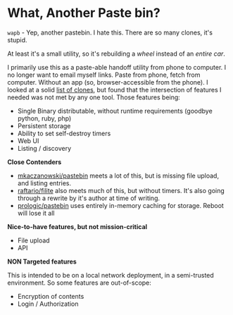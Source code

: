 What, Another Paste bin?
========================

`wapb` - Yep, another pastebin. I hate this. There are so many clones, it's stupid.


At least it's a small utility, so it's rebuilding a _wheel_ instead of an _entire car_.


I primarily use this as a paste-able handoff utility from phone to computer. I no longer want to email myself links. Paste from phone, fetch from computer. Without an app (so, browser-accessible from the phone). I looked at a solid [list of clones](https://github.com/awesome-selfhosted/awesome-selfhosted#pastebins), but found that the intersection of features I needed was not met by any one tool. Those features being:


- Single Binary distributable, without runtime requirements (goodbye python, ruby, php)
- Persistent storage
- Ability to set self-destroy timers
- Web UI
- Listing / discovery


**Close Contenders**

- [mkaczanowski/pastebin](https://github.com/mkaczanowski/pastebin) meets a lot of this, but is missing file upload, and listing entries.
- [raftario/filite](https://github.com/raftario/filite) also meets much of this, but without timers. It's also going through a rewrite by it's author at time of writing.
- [prologic/pastebin](https://github.com/prologic/pastebin) uses entirely in-memory caching for storage. Reboot will lose it all

**Nice-to-have features, but not mission-critical**

- File upload
- API


**NON Targeted features**

This is intended to be on a local network deployment, in a semi-trusted environment. So some features are out-of-scope:

- Encryption of contents
- Login / Authorization